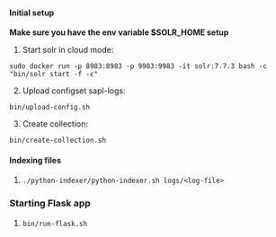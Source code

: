 

#### Initial setup

__Make sure you have the env variable $SOLR_HOME setup__

1. Start solr in cloud mode:

`sudo docker run -p 8983:8983 -p 9983:9983 -it solr:7.7.3 bash -c "bin/solr start -f -c"`

2. Upload configset sapl-logs:

`bin/upload-config.sh`

3. Create collection:

`bin/create-collection.sh`

#### Indexing files

1. `./python-indexer/python-indexer.sh logs/<log-file>`

### Starting Flask app

1. `bin/run-flask.sh`
